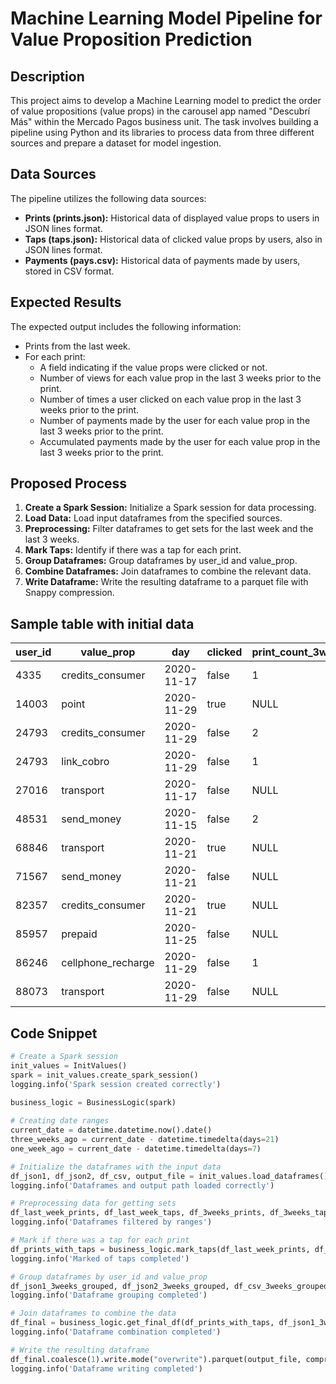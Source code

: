 # **Machine Learning Model Pipeline for Value Proposition Prediction**

## **Description**

This project aims to develop a Machine Learning model to predict the order of value propositions (value props) in the carousel app named "Descubrí Más" within the Mercado Pagos business unit. The task involves building a pipeline using Python and its libraries to process data from three different sources and prepare a dataset for model ingestion.

## **Data Sources**

The pipeline utilizes the following data sources:

- **Prints (prints.json):** Historical data of displayed value props to users in JSON lines format.
- **Taps (taps.json):** Historical data of clicked value props by users, also in JSON lines format.
- **Payments (pays.csv):** Historical data of payments made by users, stored in CSV format.

## **Expected Results**

The expected output includes the following information:

- Prints from the last week.
- For each print:
    - A field indicating if the value props were clicked or not.
    - Number of views for each value prop in the last 3 weeks prior to the print.
    - Number of times a user clicked on each value prop in the last 3 weeks prior to the print.
    - Number of payments made by the user for each value prop in the last 3 weeks prior to the print.
    - Accumulated payments made by the user for each value prop in the last 3 weeks prior to the print.

## **Proposed Process**

1. **Create a Spark Session:** Initialize a Spark session for data processing.
2. **Load Data:** Load input dataframes from the specified sources.
3. **Preprocessing:** Filter dataframes to get sets for the last week and the last 3 weeks.
4. **Mark Taps:** Identify if there was a tap for each print.
5. **Group Dataframes:** Group dataframes by user_id and value_prop.
6. **Combine Dataframes:** Join dataframes to combine the relevant data.
7. **Write Dataframe:** Write the resulting dataframe to a parquet file with Snappy compression.

## Sample table with initial data
| user_id | value_prop         | day        | clicked | print_count_3weeks | tap_count_3weeks | payment_count_3weeks | total_spent_3weeks |
|---------|--------------------|------------|---------|--------------------|------------------|----------------------|--------------------|
| 4335    | credits_consumer   | 2020-11-17 | false   | 1                  | NULL             | 1                    | 23.5               |
| 14003   | point              | 2020-11-29 | true    | NULL               | NULL             | NULL                 | NULL               |
| 24793   | credits_consumer   | 2020-11-29 | false   | 2                  | 1                | NULL                 | NULL               |
| 24793   | link_cobro         | 2020-11-29 | false   | 1                  | NULL             | NULL                 | NULL               |
| 27016   | transport          | 2020-11-17 | false   | NULL               | NULL             | 1                    | 21.22              |
| 48531   | send_money         | 2020-11-15 | false   | 2                  | NULL             | 1                    | 18.31              |
| 68846   | transport          | 2020-11-21 | true    | NULL               | NULL             | 1                    | 6.13               |
| 71567   | send_money         | 2020-11-21 | false   | NULL               | NULL             | NULL                 | NULL               |
| 82357   | credits_consumer   | 2020-11-21 | true    | NULL               | NULL             | 1                    | 24.25              |
| 85957   | prepaid            | 2020-11-25 | false   | NULL               | NULL             | NULL                 | NULL               |
| 86246   | cellphone_recharge | 2020-11-29 | false   | 1                  | NULL             | 1                    | 188.73             |
| 88073   | transport          | 2020-11-29 | false   | NULL               | NULL             | 1                    | 58.55              |

## Code Snippet

```python
# Create a Spark session
init_values = InitValues()
spark = init_values.create_spark_session()
logging.info('Spark session created correctly')

business_logic = BusinessLogic(spark)
        
# Creating date ranges
current_date = datetime.datetime.now().date()
three_weeks_ago = current_date - datetime.timedelta(days=21)
one_week_ago = current_date - datetime.timedelta(days=7)

# Initialize the dataframes with the input data
df_json1, df_json2, df_csv, output_file = init_values.load_dataframes()
logging.info('Dataframes and output path loaded correctly')

# Preprocessing data for getting sets
df_last_week_prints, df_last_week_taps, df_3weeks_prints, df_3weeks_taps, df_3weeks_pays = business_logic.filter_by_week(df_json1, df_json2, df_csv, one_week_ago, three_weeks_ago)
logging.info('Dataframes filtered by ranges')

# Mark if there was a tap for each print
df_prints_with_taps = business_logic.mark_taps(df_last_week_prints, df_last_week_taps)
logging.info('Marked of taps completed')

# Group dataframes by user_id and value_prop
df_json1_3weeks_grouped, df_json2_3weeks_grouped, df_csv_3weeks_grouped = business_logic.group_by_user_id_value_prop(df_3weeks_prints, df_3weeks_taps, df_3weeks_pays)
logging.info('Dataframe grouping completed')

# Join dataframes to combine the data
df_final = business_logic.get_final_df(df_prints_with_taps, df_json1_3weeks_grouped, df_json2_3weeks_grouped, df_csv_3weeks_grouped)
logging.info('Dataframe combination completed')

# Write the resulting dataframe
df_final.coalesce(1).write.mode("overwrite").parquet(output_file, compression="snappy")
logging.info('Dataframe writing completed')

```
